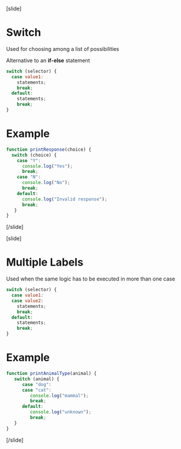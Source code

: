 [slide]
# Switch
Used for choosing among a list of possibilities

Alternative to an **if-else** statement
```js
switch (selector) {
  case value1:
    statements;
    break;
  default:
    statements;
    break;
}
```
# Example
```js
function printResponse(choice) {
  switch (choice) {
    case "Y":
      console.log("Yes");
      break;
    case "N":
      console.log("No");
      break;
    default:
      console.log("Invalid response");
      break;
   }
}
```
[/slide]

[slide]
# Multiple Labels
Used when the same logic has to be executed in more than one case
```js
switch (selector) {
  case value1:
  case value2:
    statements;
    break;
  default:
    statements; 
    break;
}
```
# Example
```js
function printAnimalType(animal) {
   switch (animal) {
      case "dog":
      case "cat":
         console.log("mammal");
         break;
      default:
         console.log("unknown"); 
         break;
   }
}
```
[/slide]